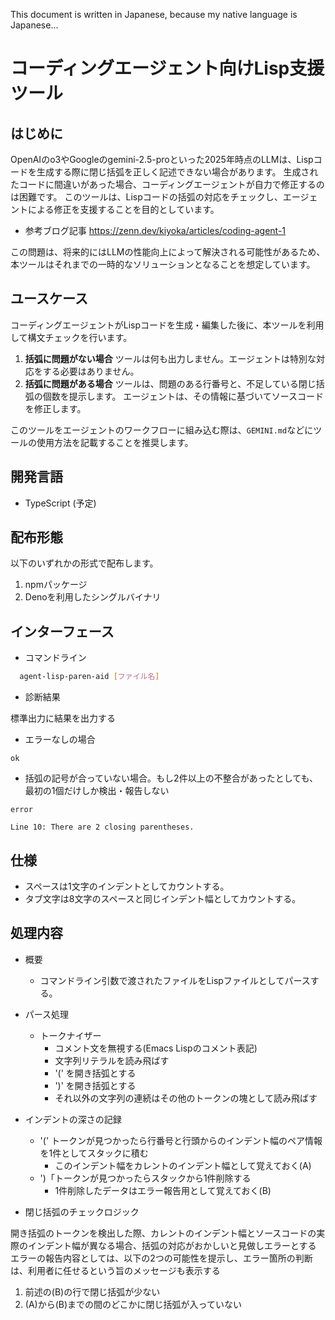 This document is written in Japanese, because my native language is Japanese...

# コーディングエージェント向けLisp支援ツール

## はじめに

OpenAIのo3やGoogleのgemini-2.5-proといった2025年時点のLLMは、Lispコードを生成する際に閉じ括弧を正しく記述できない場合があります。
生成されたコードに間違いがあった場合、コーディングエージェントが自力で修正するのは困難です。
このツールは、Lispコードの括弧の対応をチェックし、エージェントによる修正を支援することを目的としています。

- 参考ブログ記事
  https://zenn.dev/kiyoka/articles/coding-agent-1

この問題は、将来的にはLLMの性能向上によって解決される可能性があるため、本ツールはそれまでの一時的なソリューションとなることを想定しています。

## ユースケース

コーディングエージェントがLispコードを生成・編集した後に、本ツールを利用して構文チェックを行います。

1.  **括弧に問題がない場合**
    ツールは何も出力しません。エージェントは特別な対応をする必要はありません。
2.  **括弧に問題がある場合**
    ツールは、問題のある行番号と、不足している閉じ括弧の個数を提示します。
    エージェントは、その情報に基づいてソースコードを修正します。

このツールをエージェントのワークフローに組み込む際は、`GEMINI.md`などにツールの使用方法を記載することを推奨します。

## 開発言語

- TypeScript (予定)

## 配布形態

以下のいずれかの形式で配布します。

1.  npmパッケージ
2.  Denoを利用したシングルバイナリ

## インターフェース

- コマンドライン

```bash
  agent-lisp-paren-aid [ファイル名]
```

- 診断結果

標準出力に結果を出力する

  - エラーなしの場合
  
  ```
  ok
  ```
  
  - 括弧の記号が合っていない場合。もし2件以上の不整合があったとしても、最初の1個だけしか検出・報告しない
  
  ```
  error
  
  Line 10: There are 2 closing parentheses.
  ```

## 仕様

- スペースは1文字のインデントとしてカウントする。
- タブ文字は8文字のスペースと同じインデント幅としてカウントする。

## 処理内容

- 概要
  - コマンドライン引数で渡されたファイルをLispファイルとしてパースする。

- パース処理
  - トークナイザー
    - コメント文を無視する(Emacs Lispのコメント表記)
    - 文字列リテラルを読み飛ばす
    - '(' を開き括弧とする
    - ')' を開き括弧とする
	- それ以外の文字列の連続はその他のトークンの塊として読み飛ばす

- インデントの深さの記録
  - '(' トークンが見つかったら行番号と行頭からのインデント幅のペア情報を1件としてスタックに積む
    - このインデント幅をカレントのインデント幅として覚えておく(A)
  - ')「トークンが見つかったらスタックから1件削除する
    - 1件削除したデータはエラー報告用として覚えておく(B)

- 閉じ括弧のチェックロジック

開き括弧のトークンを検出した際、カレントのインデント幅とソースコードの実際のインデント幅が異なる場合、括弧の対応がおかしいと見做しエラーとする
エラーの報告内容としては、以下の2つの可能性を提示し、エラー箇所の判断は、利用者に任せるという旨のメッセージも表示する
1. 前述の(B)の行で閉じ括弧が少ない
2. (A)から(B)までの間のどこかに閉じ括弧が入っていない
